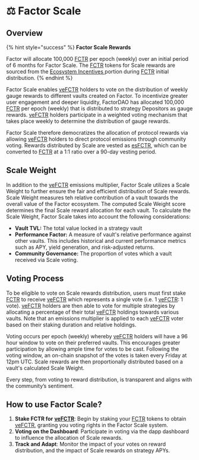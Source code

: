 # ⚖ Factor Scale

## Overview

{% hint style="success" %}
**Factor Scale Rewards**

Factor will allocate 100,000 [FCTR](../fctr-token/#fctr) per epoch (weekly) over an initial period of 6 months for Factor Scale. The [FCTR](../fctr-token/#fctr) tokens for Scale rewards are sourced from the [Ecosystem Incentives  ](../fctr-token/initial-distribution.md#ecosystem-incentives-20.8)portion during [FCTR](../fctr-token/#fctr) initial distribution.
{% endhint %}

Factor Scale enables [veFCTR](../fctr-token/#vefctr) holders to vote on the distribution of weekly gauge rewards to different vaults created on Factor. To incentivize greater user engagement and deeper liquidity, FactorDAO has allocated 100,000 [FCTR](../fctr-token/#fctr) per epoch (weekly) that is distributed to strategy Depositors as gauge rewards. [veFCTR](../fctr-token/#vefctr) holders participate in a weighted voting mechanism that takes place weekly to determine the distribution of gauge rewards.&#x20;

Factor Scale therefore democratizes the allocation of protocol rewards via allowing [veFCTR](../fctr-token/#vefctr) holders to direct protocol emissions through community voting. Rewards distributed by Scale are vested as [esFCTR](../fctr-token/#esfctr), which can be converted to [FCTR](../fctr-token/#fctr) at a 1:1 ratio over a 90-day vesting period.&#x20;

## Scale Weight

In addition to the [veFCTR](../fctr-token/#vefctr) emissions multiplier, Factor Scale utilizes a Scale Weight to further ensure the fair and efficient distribution of Scale rewards. Scale Weight measures teh relative contribution of a vault towards the overall value of the Factor ecosystem. The computed Scale Weight score determines the final Scale reward allocation for each vault. To calculate the Scale Weight, Factor Scale takes into account the following considerations:

* **Vault TVL:** The total value locked in a strategy vault
* **Performance Factor:** A measure of vault's relative performance against other vaults. This includes historical and current performance metrics such as APY, yield generation, and risk-adjusted returns.
* **Community Governance:** The proportion of votes which a vault received via Scale voting.

## Voting Process

To be eligible to vote on Scale rewards distribution, users must first stake [FCTR](../fctr-token/#fctr) to receive [veFCTR](../fctr-token/#vefctr) which represents a single vote (i.e. 1 [veFCTR](../fctr-token/#vefctr): 1 vote). [veFCTR](../fctr-token/#vefctr) holders are then able to vote for multiple strategies by allocating a percentage of their total [veFCTR](../fctr-token/#vefctr) holdings towards various vaults. Note that an emissions multiplier is applied to each [veFCTR](../fctr-token/#vefctr) voter based on their staking duration and relative holdings.

Voting occurs per epoch (weekly) whereby [veFCTR](../fctr-token/#vefctr) holders will have a 96 hour window to vote on their preferred vaults. This encourages greater participation by allowing ample time for votes to be cast. Following the voting window, an on-chain snapshot of the votes is taken every Friday at 12pm UTC. Scale rewards are then proportionally distributed based on a vault's calculated Scale Weight.

Every step, from voting to reward distribution, is transparent and aligns with the community’s sentiment.

## **How to use Factor Scale?**

1. **Stake FCTR for** [**veFCTR**](../fctr-token/#vefctr): Begin by staking your [FCTR](../fctr-token/#fctr) tokens to obtain [veFCTR](../fctr-token/#vefctr), granting you voting rights in the Factor Scale system.
2. **Voting on the Dashboard**: Participate in voting via the dapp dashboard to influence the allocation of Scale rewards.
3. **Track and Adapt**: Monitor the impact of your votes on reward distribution, and the impact of Scale rewards on strategy APYs.
